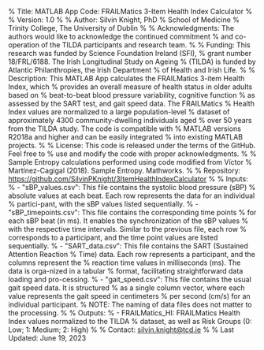 % Title: MATLAB App Code: FRAILMatics 3-Item Health Index Calculator
%
% Version: 1.0
%
% Author: Silvin Knight, PhD
% School of Medicine
% Trinity College, The University of Dublin
%
% Acknowledgments: The authors would like to acknowledge the continued commitment
% and co-operation of the TILDA participants and research team.
%
% Funding: This research was funded by Science Foundation Ireland (SFI),
% grant number 18/FRL/6188. The Irish Longitudinal Study on Ageing
% (TILDA) is funded by Atlantic Philanthropies, the Irish Department
% of Health and Irish Life.
%
% Description: This MATLAB App calculates the FRAILMatics 3-item Health Index, which
% provides an overall measure of health status in older adults based on
% beat-to-beat blood pressure variability, cognitive function
% as assessed by the SART test, and gait speed data. The FRAILMatics
% Health Index values are normalized to a large population-level
% dataset of approximately 4300 community-dwelling individuals aged
% over 50 years from the TILDA study. The code is compatible with
% MATLAB versions R2018a and higher and can be easily integrated
% into existing MATLAB projects.
%
% License: This code is released under the terms of the GitHub. Feel free to
% use and modify the code with proper acknowledgments.
%
% Sample Entropy calculations performed using code modified from Víctor 
% Martínez-Cagigal (2018). Sample Entropy. Mathworks.
%
% Repository: https://github.com/SilvinPKnight/3ItemHealthIndexCalculator
%
% Inputs:
% - "sBP_values.csv": This file contains the systolic blood pressure (sBP) 
%   absolute values at each beat. Each row represents the data for an individual 
%   partici-pant, with the sBP values listed sequentially.
% - "sBP_timepoints.csv": This file contains the corresponding time points 
%   for each sBP beat (in ms). It enables the synchronization of the sBP values 
%   with the respective time intervals. Similar to the previous file, each row 
%   corresponds to a participant, and the time point values are listed sequentially.
% - "SART_data.csv": This file contains the SART (Sustained Attention Reaction 
%   Time) data. Each row represents a participant, and the columns represent the 
%   reaction time values in milliseconds (ms). The data is orga-nized in a tabular
%   format, facilitating straightforward data loading and pro-cessing.
% - "gait_speed.csv": This file contains the usual gait speed data. It is structured 
%   as a single column vector, where each value represents the gait speed in centimeters 
%   per second (cm/s) for an individual participant.
% NOTE: The naming of data files does not matter to the processing.
%
% Outputs:
% - FRAILMatics_HI: FRAILMatics Health Index values normalized to the TILDA
% dataset, as well as Risk Groups (0: Low; 1: Medium; 2: High)
%
% Contact: silvin.knight@tcd.ie
%
% Last Updated: June 19, 2023
